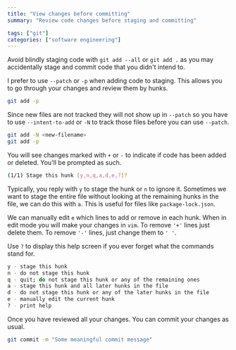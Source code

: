 ```yaml
---
title: "View changes before committing"
summary: "Review code changes before staging and committing"

tags: ["git"]
categories: ["software engineering"]
---
```


Avoid blindly staging code with `git add --all` or `git add .` as you may accidentally stage and commit code that you didn't intend to.

I prefer to use `--patch` or `-p` when adding code to staging. This allows you to go through your changes and review them by hunks.

```bash
git add -p
```

Since new files are not tracked they will not show up in `--patch` so you have to use `--intent-to-add` or `-N` to track those files before you can use `--patch`.

```bash
git add -N <new-filename>
git add -p
```

You will see changes marked with `+` or `-` to indicate if code has been added or deleted. You'll be prompted as such.

```bash
(1/1) Stage this hunk [y,n,q,a,d,e,?]?
```

Typically, you reply with `y` to stage the hunk or `n` to ignore it. Sometimes we want to stage the entire file without looking at the remaining hunks in the file, we can do this with `a`. This is useful for files like `package-lock.json`.

We can manually edit `e` which lines to add or remove in each hunk. When in edit mode you will make your changes in `vim`. To remove `'+'` lines just delete them. To remove `'-'` lines, just change them to `' '`.

Use `?` to display this help screen if you ever forget what the commands stand for.

```bash
y - stage this hunk
n - do not stage this hunk
q - quit; do not stage this hunk or any of the remaining ones
a - stage this hunk and all later hunks in the file
d - do not stage this hunk or any of the later hunks in the file
e - manually edit the current hunk
? - print help
```

Once you have reviewed all your changes. You can commit your changes as usual.

```bash
git commit -m "Some meaningful commit message"
```

